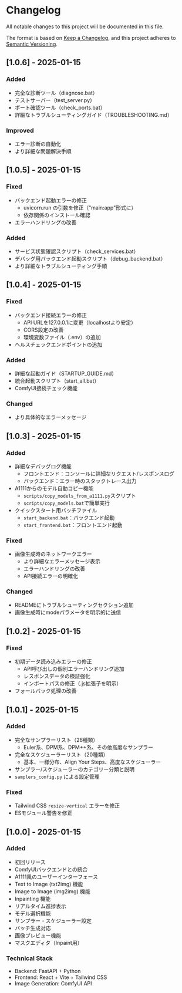 # Changelog

All notable changes to this project will be documented in this file.

The format is based on [Keep a Changelog](https://keepachangelog.com/en/1.0.0/),
and this project adheres to [Semantic Versioning](https://semver.org/spec/v2.0.0.html).

## [1.0.6] - 2025-01-15

### Added
- 完全な診断ツール（diagnose.bat）
- テストサーバー（test_server.py）
- ポート確認ツール（check_ports.bat）
- 詳細なトラブルシューティングガイド（TROUBLESHOOTING.md）

### Improved
- エラー診断の自動化
- より詳細な問題解決手順

## [1.0.5] - 2025-01-15

### Fixed
- バックエンド起動エラーの修正
  - uvicorn.run の引数を修正（"main:app"形式に）
  - 依存関係のインストール確認
- エラーハンドリングの改善

### Added
- サービス状態確認スクリプト（check_services.bat）
- デバッグ用バックエンド起動スクリプト（debug_backend.bat）
- より詳細なトラブルシューティング手順

## [1.0.4] - 2025-01-15

### Fixed
- バックエンド接続エラーの修正
  - API URLを127.0.0.1に変更（localhostより安定）
  - CORS設定の改善
  - 環境変数ファイル（.env）の追加
- ヘルスチェックエンドポイントの追加

### Added
- 詳細な起動ガイド（STARTUP_GUIDE.md）
- 統合起動スクリプト（start_all.bat）
- ComfyUI接続チェック機能

### Changed
- より具体的なエラーメッセージ

## [1.0.3] - 2025-01-15

### Added
- 詳細なデバッグログ機能
  - フロントエンド：コンソールに詳細なリクエスト/レスポンスログ
  - バックエンド：エラー時のスタックトレース出力
- A1111からのモデル自動コピー機能
  - `scripts/copy_models_from_a1111.py`スクリプト
  - `scripts/copy_models.bat`で簡単実行
- クイックスタート用バッチファイル
  - `start_backend.bat`：バックエンド起動
  - `start_frontend.bat`：フロントエンド起動

### Fixed
- 画像生成時のネットワークエラー
  - より詳細なエラーメッセージ表示
  - エラーハンドリングの改善
  - API接続エラーの明確化

### Changed
- READMEにトラブルシューティングセクション追加
- 画像生成時にmodeパラメータを明示的に送信

## [1.0.2] - 2025-01-15

### Fixed
- 初期データ読み込みエラーの修正
  - API呼び出しの個別エラーハンドリング追加
  - レスポンスデータの検証強化
  - インポートパスの修正（.js拡張子を明示）
- フォールバック処理の改善

## [1.0.1] - 2025-01-15

### Added
- 完全なサンプラーリスト（26種類）
  - Euler系、DPM系、DPM++系、その他高度なサンプラー
- 完全なスケジューラーリスト（20種類）
  - 基本、一様分布、Align Your Steps、高度なスケジューラー
- サンプラー/スケジューラーのカテゴリー分類と説明
- `samplers_config.py` による設定管理

### Fixed
- Tailwind CSS `resize-vertical` エラーを修正
- ESモジュール警告を修正

## [1.0.0] - 2025-01-15

### Added
- 初回リリース
- ComfyUIバックエンドとの統合
- A1111風のユーザーインターフェース
- Text to Image (txt2img) 機能
- Image to Image (img2img) 機能
- Inpainting 機能
- リアルタイム進捗表示
- モデル選択機能
- サンプラー・スケジューラー設定
- バッチ生成対応
- 画像プレビュー機能
- マスクエディタ（Inpaint用）

### Technical Stack
- Backend: FastAPI + Python
- Frontend: React + Vite + Tailwind CSS
- Image Generation: ComfyUI API
